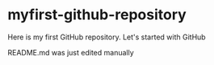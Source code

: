 # myfirst-github-repository
Here is my first GitHub repository. Let's started with GitHub

README.md was just edited manually
